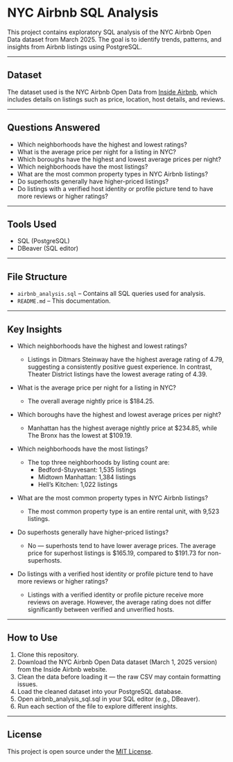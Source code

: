 # NYC Airbnb SQL Analysis

This project contains exploratory SQL analysis of the NYC Airbnb Open Data dataset from March 2025. The goal is to identify trends, patterns, and insights from Airbnb listings using PostgreSQL.

---

## Dataset

The dataset used is the NYC Airbnb Open Data from [Inside Airbnb](http://insideairbnb.com/get-the-data.html), which includes details on listings such as price, location, host details, and reviews.

---

## Questions Answered

- Which neighborhoods have the highest and lowest ratings?
- What is the average price per night for a listing in NYC?
- Which boroughs have the highest and lowest average prices per night?
- Which neighborhoods have the most listings?
- What are the most common property types in NYC Airbnb listings?
- Do superhosts generally have higher-priced listings?
- Do listings with a verified host identity or profile picture tend to have more reviews or higher ratings?

---

## Tools Used

- SQL (PostgreSQL)
- DBeaver (SQL editor)

---

## File Structure

- `airbnb_analysis.sql` – Contains all SQL queries used for analysis.
- `README.md` – This documentation.

---

## Key Insights

- Which neighborhoods have the highest and lowest ratings?
    - Listings in Ditmars Steinway have the highest average rating of 4.79, suggesting a consistently positive guest experience. In contrast, Theater District listings have the lowest average rating of 4.39.

- What is the average price per night for a listing in NYC?
    - The overall average nightly price is $184.25.

- Which boroughs have the highest and lowest average prices per night?
    - Manhattan has the highest average nightly price at $234.85, while The Bronx has the lowest at $109.19.

- Which neighborhoods have the most listings?
    - The top three neighborhoods by listing count are:
        - Bedford-Stuyvesant: 1,535 listings
        - Midtown Manhattan: 1,384 listings
        - Hell’s Kitchen: 1,022 listings

- What are the most common property types in NYC Airbnb listings?
    - The most common property type is an entire rental unit, with 9,523 listings.

- Do superhosts generally have higher-priced listings?
    - No — superhosts tend to have lower average prices. The average price for superhost listings is $165.19, compared to $191.73 for non-superhosts.

- Do listings with a verified host identity or profile picture tend to have more reviews or higher ratings?
    - Listings with a verified identity or profile picture receive more reviews on average. However, the average rating does not differ significantly between verified and unverified hosts.

---

## How to Use

1. Clone this repository.
2. Download the NYC Airbnb Open Data dataset (March 1, 2025 version) from the Inside Airbnb website.
3. Clean the data before loading it — the raw CSV may contain formatting issues.
4. Load the cleaned dataset into your PostgreSQL database.
5. Open airbnb_analysis_sql.sql in your SQL editor (e.g., DBeaver).
6. Run each section of the file to explore different insights.

---

## License

This project is open source under the [MIT License](https://opensource.org/licenses/MIT).
